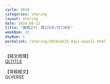 ```yaml
---
cycle: 2024
categories: sharing
layout: sharing
date: 2024-08-12
title: "謙理之行：第225天/共730天"
weekNum: 33
dayNum: 1
permalink: /sharing/2024/wk33-day1-qianli.html
---
```

【經文梳理】  
[QLTITLE](QLLINK)

【背經經文】  
QLVERSE
